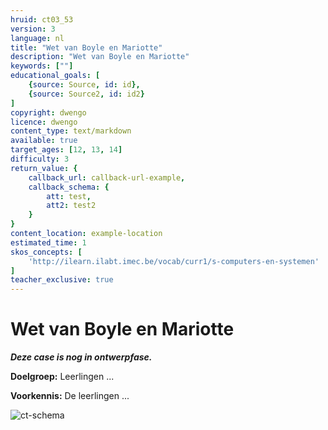 ```yaml
---
hruid: ct03_53
version: 3
language: nl
title: "Wet van Boyle en Mariotte"
description: "Wet van Boyle en Mariotte"
keywords: [""]
educational_goals: [
    {source: Source, id: id}, 
    {source: Source2, id: id2}
]
copyright: dwengo
licence: dwengo
content_type: text/markdown
available: true
target_ages: [12, 13, 14]
difficulty: 3
return_value: {
    callback_url: callback-url-example,
    callback_schema: {
        att: test,
        att2: test2
    }
}
content_location: example-location
estimated_time: 1
skos_concepts: [
    'http://ilearn.ilabt.imec.be/vocab/curr1/s-computers-en-systemen'
]
teacher_exclusive: true
---
```

# Wet van Boyle en Mariotte

**_Deze case is nog in ontwerpfase._**

**Doelgroep:** Leerlingen ...

**Voorkennis:** De leerlingen ...

![ct-schema](@learning-object/m_ct03_53/nl/3)

